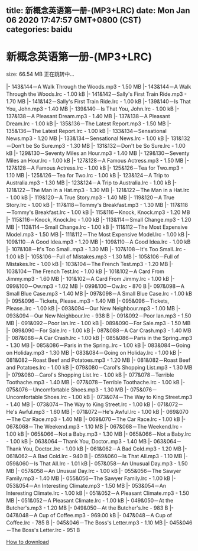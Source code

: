 
title: 新概念英语第一册-(MP3+LRC)
date: Mon Jan 06 2020 17:47:57 GMT+0800 (CST)    
categories: baidu
---

# 新概念英语第一册-(MP3+LRC)
size: 66.54 MB
 正在跳转中...
 
|- 143&144－A Walk Through the Woods.mp3 - 1.50 MB
|- 143&144－A Walk Through the Woods.lrc - 1.00 kB
|- 141&142－Sally's First Train Ride.mp3 - 1.70 MB
|- 141&142－Sally's First Train Ride.lrc - 1.00 kB
|- 139&140－Is That You, John.mp3 - 1.40 MB
|- 139&140－Is That You, John.lrc - 1.00 kB
|- 137&138－A Pleasant Dream.mp3 - 1.40 MB
|- 137&138－A Pleasant Dream.lrc - 1.00 kB
|- 135&136－The Latest Report.mp3 - 1.50 MB
|- 135&136－The Latest Report.lrc - 1.00 kB
|- 133&134－Sensational News.mp3 - 1.20 MB
|- 133&134－Sensational News.lrc - 1.00 kB
|- 131&132－Don't be So Sure.mp3 - 1.30 MB
|- 131&132－Don't be So Sure.lrc - 1.00 kB
|- 129&130－Seventy Miles an Hour.mp3 - 1.40 MB
|- 129&130－Seventy Miles an Hour.lrc - 1.00 kB
|- 127&128－A Famous Actress.mp3 - 1.50 MB
|- 127&128－A Famous Actress.lrc - 1.00 kB
|- 125&126－Tea for Two.mp3 - 1.10 MB
|- 125&126－Tea for Two.lrc - 1.00 kB
|- 123&124－A Trip to Australia.mp3 - 1.30 MB
|- 123&124－A Trip to Australia.lrc - 1.00 kB
|- 121&122－The Man in a Hat.mp3 - 1.30 MB
|- 121&122－The Man in a Hat.lrc - 1.00 kB
|- 119&120－A True Story.mp3 - 1.40 MB
|- 119&120－A True Story.lrc - 1.00 kB
|- 117&118－Tommy's Breakfast.mp3 - 1.30 MB
|- 117&118－Tommy's Breakfast.lrc - 1.00 kB
|- 115&116－Knock, Knock.mp3 - 1.20 MB
|- 115&116－Knock, Knock.lrc - 1.00 kB
|- 113&114－Small Change.mp3 - 1.20 MB
|- 113&114－Small Change.lrc - 1.00 kB
|- 111&112－The Most Expensive Model.mp3 - 1.50 MB
|- 111&112－The Most Expensive Model.lrc - 1.00 kB
|- 109&110－A Good Idea.mp3 - 1.20 MB
|- 109&110－A Good Idea.lrc - 1.00 kB
|- 107&108－It's Too Small..mp3 - 1.30 MB
|- 107&108－It's Too Small..lrc - 1.00 kB
|- 105&106－Full of Mistakes.mp3 - 1.30 MB
|- 105&106－Full of Mistakes.lrc - 1.00 kB
|- 103&104－The French Test.mp3 - 1.20 MB
|- 103&104－The French Test.lrc - 1.00 kB
|- 101&102－A Card From Jimmy.mp3 - 1.60 MB
|- 101&102－A Card From Jimmy.lrc - 1.00 kB
|- 099&100－Ow.mp3 - 1.02 MB
|- 099&100－Ow.lrc - 870 B
|- 097&098－A Small Blue Case.mp3 - 1.40 MB
|- 097&098－A Small Blue Case.lrc - 1.00 kB
|- 095&096－Tickets, Please..mp3 - 1.40 MB
|- 095&096－Tickets, Please..lrc - 1.00 kB
|- 093&094－Our New Neighbour.mp3 - 1.00 MB
|- 093&094－Our New Neighbour.lrc - 938 B
|- 091&092－Poor Ian.mp3 - 1.50 MB
|- 091&092－Poor Ian.lrc - 1.00 kB
|- 089&090－For Sale.mp3 - 1.50 MB
|- 089&090－For Sale.lrc - 1.00 kB
|- 087&088－A Car Crash.mp3 - 1.40 MB
|- 087&088－A Car Crash.lrc - 1.00 kB
|- 085&086－Paris in the Spring..mp3 - 1.30 MB
|- 085&086－Paris in the Spring..lrc - 1.00 kB
|- 083&084－Going on Holiday.mp3 - 1.30 MB
|- 083&084－Going on Holiday.lrc - 1.00 kB
|- 081&082－Roast Beef and Potatoes.mp3 - 1.20 MB
|- 081&082－Roast Beef and Potatoes.lrc - 1.00 kB
|- 079&080－Carol's Shopping List.mp3 - 1.30 MB
|- 079&080－Carol's Shopping List.lrc - 1.00 kB
|- 077&078－Terrible Toothache.mp3 - 1.40 MB
|- 077&078－Terrible Toothache.lrc - 1.00 kB
|- 075&076－Uncomfortable Shoes.mp3 - 1.30 MB
|- 075&076－Uncomfortable Shoes.lrc - 1.00 kB
|- 073&074－The Way to King Street.mp3 - 1.40 MB
|- 073&074－The Way to King Street.lrc - 1.00 kB
|- 071&072－He's Awful.mp3 - 1.60 MB
|- 071&072－He's Awful.lrc - 1.00 kB
|- 069&070－The Car Race.mp3 - 1.40 MB
|- 069&070－The Car Race.lrc - 1.00 kB
|- 067&068－The Weekend.mp3 - 1.10 MB
|- 067&068－The Weekend.lrc - 1.00 kB
|- 065&066－Not a Baby.mp3 - 1.30 MB
|- 065&066－Not a Baby.lrc - 1.00 kB
|- 063&064－Thank You, Doctor..mp3 - 1.40 MB
|- 063&064－Thank You, Doctor..lrc - 1.00 kB
|- 061&062－A Bad Cold.mp3 - 1.20 MB
|- 061&062－A Bad Cold.lrc - 940 B
|- 059&060－Is That All.mp3 - 1.10 MB
|- 059&060－Is That All.lrc - 1.01 kB
|- 057&058－An Unusual Day.mp3 - 1.50 MB
|- 057&058－An Unusual Day.lrc - 1.00 kB
|- 055&056－The Sawyer Family.mp3 - 1.40 MB
|- 055&056－The Sawyer Family.lrc - 1.00 kB
|- 053&054－An Interesting Climate.mp3 - 1.50 MB
|- 053&054－An Interesting Climate.lrc - 1.00 kB
|- 051&052－A Pleasant Climate.mp3 - 1.50 MB
|- 051&052－A Pleasant Climate.lrc - 1.00 kB
|- 049&050－At the Butcher's.mp3 - 1.20 MB
|- 049&050－At the Butcher's.lrc - 983 B
|- 047&048－A Cup of Coffee.mp3 - 969.00 kB
|- 047&048－A Cup of Coffee.lrc - 785 B
|- 045&046－The Boss's Letter.mp3 - 1.10 MB
|- 045&046－The Boss's Letter.lrc - 951 B

[How to download](https://bpcam.bemobtrk.com/go/2ceec3aa-1ca2-46d6-b9ff-aaa5c184517c?jno=2816)